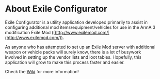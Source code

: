 # About Exile Configurator #
Exile Configurator is a utility application developed primarily to assist in configuring additional mod items/equipment/vehicles for use in the ArmA 3 modification Exile Mod ([http://www.exilemod.com/](http://www.exilemod.com/)).

As anyone who has attempted to set up an Exile Mod server with additional weapon or vehicle packs will surely know, there is a lot of busywork involved in setting up the vendor lists and loot tables. Hopefully, this application will grow to make this process faster and easier.

Check the [Wiki](https://bitbucket.org/nemesisx00/exile-configurator/wiki/) for more information!
